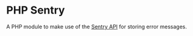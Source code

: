 PHP Sentry
============

A PHP module to make use of the [Sentry API](https://getsentry.com/welcome/) for storing error messages.

